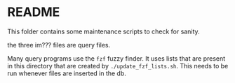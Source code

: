 # README

This folder contains some maintenance scripts to check for sanity.

the three im??? files are query files.

Many query programs use the `fzf` fuzzy finder. It uses lists that are present in this directory that are created by `./update_fzf_lists.sh`. This needs to be run whenever files are inserted in the db.
